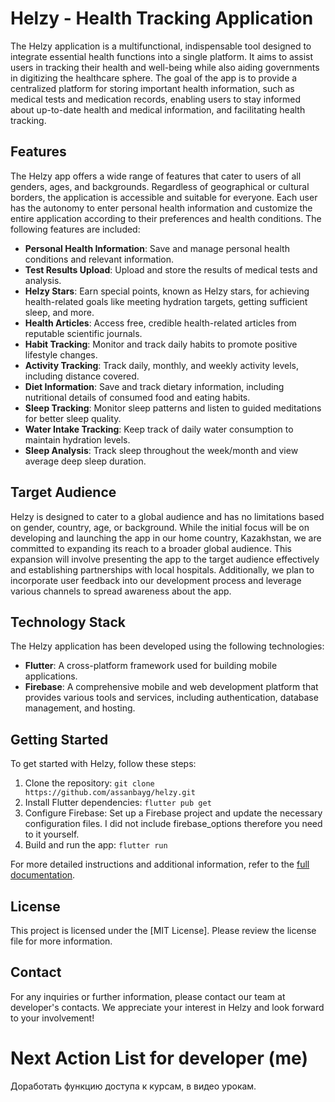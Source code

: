 # Helzy - Health Tracking Application

The Helzy application is a multifunctional, indispensable tool designed to integrate essential health functions into a single platform. It aims to assist users in tracking their health and well-being while also aiding governments in digitizing the healthcare sphere. The goal of the app is to provide a centralized platform for storing important health information, such as medical tests and medication records, enabling users to stay informed about up-to-date health and medical information, and facilitating health tracking.

## Features

The Helzy app offers a wide range of features that cater to users of all genders, ages, and backgrounds. Regardless of geographical or cultural borders, the application is accessible and suitable for everyone. Each user has the autonomy to enter personal health information and customize the entire application according to their preferences and health conditions. The following features are included:

- **Personal Health Information**: Save and manage personal health conditions and relevant information.
- **Test Results Upload**: Upload and store the results of medical tests and analysis.
- **Helzy Stars**: Earn special points, known as Helzy stars, for achieving health-related goals like meeting hydration targets, getting sufficient sleep, and more.
- **Health Articles**: Access free, credible health-related articles from reputable scientific journals.
- **Habit Tracking**: Monitor and track daily habits to promote positive lifestyle changes.
- **Activity Tracking**: Track daily, monthly, and weekly activity levels, including distance covered.
- **Diet Information**: Save and track dietary information, including nutritional details of consumed food and eating habits.
- **Sleep Tracking**: Monitor sleep patterns and listen to guided meditations for better sleep quality.
- **Water Intake Tracking**: Keep track of daily water consumption to maintain hydration levels.
- **Sleep Analysis**: Track sleep throughout the week/month and view average deep sleep duration.

## Target Audience

Helzy is designed to cater to a global audience and has no limitations based on gender, country, age, or background. While the initial focus will be on developing and launching the app in our home country, Kazakhstan, we are committed to expanding its reach to a broader global audience. This expansion will involve presenting the app to the target audience effectively and establishing partnerships with local hospitals. Additionally, we plan to incorporate user feedback into our development process and leverage various channels to spread awareness about the app.

## Technology Stack

The Helzy application has been developed using the following technologies:

- **Flutter**: A cross-platform framework used for building mobile applications.
- **Firebase**: A comprehensive mobile and web development platform that provides various tools and services, including authentication, database management, and hosting.

## Getting Started

To get started with Helzy, follow these steps:

1. Clone the repository: `git clone https://github.com/assanbayg/helzy.git`
2. Install Flutter dependencies: `flutter pub get`
3. Configure Firebase: Set up a Firebase project and update the necessary configuration files. I did not include firebase_options therefore you need to it yourself.
4. Build and run the app: `flutter run`

For more detailed instructions and additional information, refer to the [full documentation](documentation-link).

## License

This project is licensed under the [MIT License]. Please review the license file for more information.

## Contact

For any inquiries or further information, please contact our team at developer's contacts.
We appreciate your interest in Helzy and look forward to your involvement!

# Next Action List for developer (me)
Доработать функцию доступа к курсам, в видео урокам.